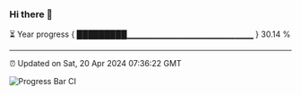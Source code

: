 ### Hi there 👋

⏳ Year progress { █████████▁▁▁▁▁▁▁▁▁▁▁▁▁▁▁▁▁▁▁▁▁ } 30.14 %

---

⏰ Updated on Sat, 20 Apr 2024 07:36:22 GMT

![Progress Bar CI](https://github.com/IshwaranRudhara/GIT-ACTION/workflows/Progress%20Bar%20CI/badge.svg)
